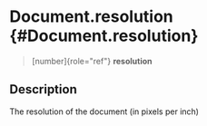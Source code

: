 Document.resolution {#Document.resolution}
===================

> [number]{role="ref"} **resolution**

Description
-----------

The resolution of the document (in pixels per inch)
